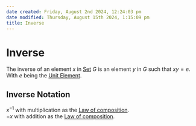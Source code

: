 ```yaml
---  
date created: Friday, August 2nd 2024, 12:24:03 pm  
date modified: Thursday, August 15th 2024, 1:15:09 pm  
title: Inverse  
---  
```

# Inverse  
The inverse of an element $x$ in [Set](./Sets/Set.md) $G$ is an element $y$ in $G$ such that $xy=e$.  
With $e$ being the [Unit Element](./Unit_Element.md).  
## Inverse Notation  
$x^{-1}$ with multiplication as the [Law of composition](./Law_of_composition.md).  
$-x$ with addition as the [Law of composition](./Law_of_composition.md).